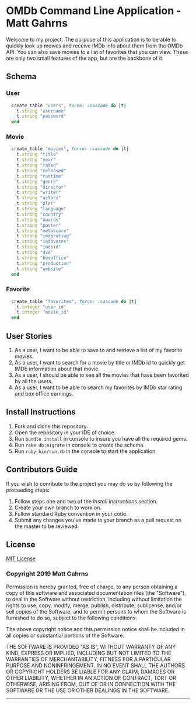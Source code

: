 # OMDb Command Line Application - Matt Gahrns

Welcome to my project. The purpose of this application is to be able to quickly look up movies and receive IMDb info about them from the OMDb API.
You can also save movies to a list of favorites that you can view. These are only two small features of the app, but are the backbone of it.

## Schema

### User

```ruby
  create_table "users", force: :cascade do |t|
    t.string "username"
    t.string "password"
  end
```

### Movie

```ruby
  create_table "movies", force: :cascade do |t|
    t.string "title"
    t.string "year"
    t.string "rated"
    t.string "released"
    t.string "runtime"
    t.string "genre"
    t.string "director"
    t.string "writer"
    t.string "actors"
    t.string "plot"
    t.string "language"
    t.string "country"
    t.string "awards"
    t.string "poster"
    t.string "metascore"
    t.string "imdbrating"
    t.string "imdbvotes"
    t.string "imdbid"
    t.string "dvd"
    t.string "boxoffice"
    t.string "production"
    t.string "website"
  end
```

### Favorite

```ruby
  create_table "favorites", force: :cascade do |t|
    t.integer "user_id"
    t.integer "movie_id"
  end
```

## User Stories
1. As a user, I want to be able to save to and retrieve a list of my favorite movies.
2. As a user, I want to search for a movie by title or
IMDb id to quickly get IMDb information about that movie.
3. As a user, I should be able to see all the movies that have been favorited by all the users.
4. As a user, I want to be able to search my favorites
by IMDb star rating and box office earnings.

## Install Instructions

1. Fork and clone this repository.
2. Open the repository in your IDE of choice.
3. Run ```bundle install``` in console to insure you have all the required gems.
4. Run ```rake db:migrate``` in console to create the schema.
5. Run ```ruby bin/run.rb``` in the console to start the application.

## Contributors Guide

If you wish to conribute to the project you may do so by following the proceeding steps:
1. Follow steps one and two of the *Install Instructions* section.
2. Create your own branch to work on.
3. Follow standard Ruby convention in your code.
4. Submit any changes you've made to your branch as a pull request on the master to be reviewed.

## License

[MIT License](https://opensource.org/licenses/MIT)

### Copyright 2019 Matt Gahrns

Permission is hereby granted, free of charge, to any person obtaining a copy of this software and associated documentation files (the "Software"), to deal in the Software without restriction, including without limitation the rights to use, copy, modify, merge, publish, distribute, sublicense, and/or sell copies of the Software, and to permit persons to whom the Software is furnished to do so, subject to the following conditions:

The above copyright notice and this permission notice shall be included in all copies or substantial portions of the Software.

THE SOFTWARE IS PROVIDED "AS IS", WITHOUT WARRANTY OF ANY KIND, EXPRESS OR IMPLIED, INCLUDING BUT NOT LIMITED TO THE WARRANTIES OF MERCHANTABILITY, FITNESS FOR A PARTICULAR PURPOSE AND NONINFRINGEMENT. IN NO EVENT SHALL THE AUTHORS OR COPYRIGHT HOLDERS BE LIABLE FOR ANY CLAIM, DAMAGES OR OTHER LIABILITY, WHETHER IN AN ACTION OF CONTRACT, TORT OR OTHERWISE, ARISING FROM, OUT OF OR IN CONNECTION WITH THE SOFTWARE OR THE USE OR OTHER DEALINGS IN THE SOFTWARE.







---


